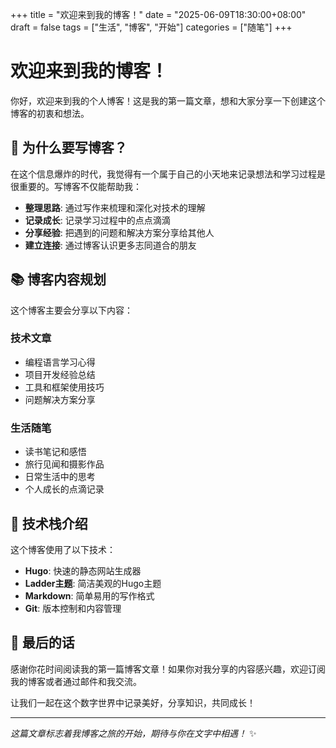 +++
title = "欢迎来到我的博客！"
date = "2025-06-09T18:30:00+08:00"
draft = false
tags = ["生活", "博客", "开始"]
categories = ["随笔"]
+++

# 欢迎来到我的博客！

你好，欢迎来到我的个人博客！这是我的第一篇文章，想和大家分享一下创建这个博客的初衷和想法。

## 🎯 为什么要写博客？

在这个信息爆炸的时代，我觉得有一个属于自己的小天地来记录想法和学习过程是很重要的。写博客不仅能帮助我：

- **整理思路**: 通过写作来梳理和深化对技术的理解
- **记录成长**: 记录学习过程中的点点滴滴
- **分享经验**: 把遇到的问题和解决方案分享给其他人
- **建立连接**: 通过博客认识更多志同道合的朋友

## 📚 博客内容规划

这个博客主要会分享以下内容：

### 技术文章
- 编程语言学习心得
- 项目开发经验总结
- 工具和框架使用技巧
- 问题解决方案分享

### 生活随笔
- 读书笔记和感悟
- 旅行见闻和摄影作品
- 日常生活中的思考
- 个人成长的点滴记录

## 🚀 技术栈介绍

这个博客使用了以下技术：

- **Hugo**: 快速的静态网站生成器
- **Ladder主题**: 简洁美观的Hugo主题
- **Markdown**: 简单易用的写作格式
- **Git**: 版本控制和内容管理

## 💭 最后的话

感谢你花时间阅读我的第一篇博客文章！如果你对我分享的内容感兴趣，欢迎订阅我的博客或者通过邮件和我交流。

让我们一起在这个数字世界中记录美好，分享知识，共同成长！

---

*这篇文章标志着我博客之旅的开始，期待与你在文字中相遇！* ✨
